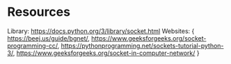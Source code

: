# Resources
Library: https://docs.python.org/3/library/socket.html
Websites: {
    https://beej.us/guide/bgnet/,
    https://www.geeksforgeeks.org/socket-programming-cc/,
    https://pythonprogramming.net/sockets-tutorial-python-3/,
    https://www.geeksforgeeks.org/socket-in-computer-network/
    }